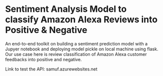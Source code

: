 # Sentiment Analysis Model to classify Amazon Alexa Reviews into Positive & Negative

An end-to-end toolkit on building a sentiment prediction model with a Jupyer notebook and deploying model pickle on local machine using flask. Our use case here is review classification of Amazon Alexa customer feedbacks into positive and negative.

Link to test the API: samuf.azurewebsites.net
